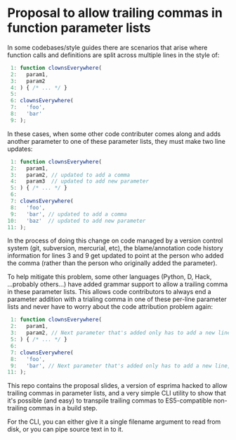 Proposal to allow trailing commas in function parameter lists
========

In some codebases/style guides there are scenarios that arise where function calls and definitions are split across multiple lines in the style of:

```js
 1: function clownsEverywhere(
 2:   param1,
 3:   param2
 4: ) { /* ... */ }
 5: 
 6: clownsEverywhere(
 7:   'foo',
 8:   'bar'
 9: );
```

In these cases, when some other code contributer comes along and adds another parameter to one of these parameter lists, they must make two line updates:

```js
 1: function clownsEverywhere(
 2:   param1,
 3:   param2, // updated to add a comma
 4:   param3  // updated to add new parameter
 5: ) { /* ... */ }
 6: 
 7: clownsEverywhere(
 8:   'foo',
 9:   'bar', // updated to add a comma
10:   'baz'  // updated to add new parameter
11: );
```

In the process of doing this change on code managed by a version control system (git, subversion, mercurial, etc), the blame/annotation code history information for lines 3 and 9 get updated to point at the person who added the comma (rather than the person who originally added the parameter).

To help mitigate this problem, some other languages (Python, D, Hack, ...probably others...) have added grammar support to allow a trailing comma in these parameter lists. This allows code contributors to always end a parameter addition with a trialing comma in one of these per-line parameter lists and never have to worry about the code attribution problem again:

```js
 1: function clownsEverywhere(
 2:   param1,
 3:   param2, // Next parameter that's added only has to add a new line, not modify this line
 5: ) { /* ... */ }
 6: 
 7: clownsEverywhere(
 8:   'foo',
 9:   'bar', // Next parameter that's added only has to add a new line, not modify this line
11: );
```

This repo contains the proposal slides, a version of esprima hacked to allow trailing commas in parameter lists, and a very simple CLI utility to show that it's possible (and easy) to transpile trailing commas to ES5-compatible non-trailing commas in a build step.

For the CLI, you can either give it a single filename argument to read from disk, or you can pipe source text in to it.
